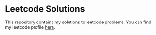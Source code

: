 # Leetcode Solutions

This repository contains my solutions to leetcode problems. You can find my leetcode profile [here](https://leetcode.com/AtharvRedij/ "here").
